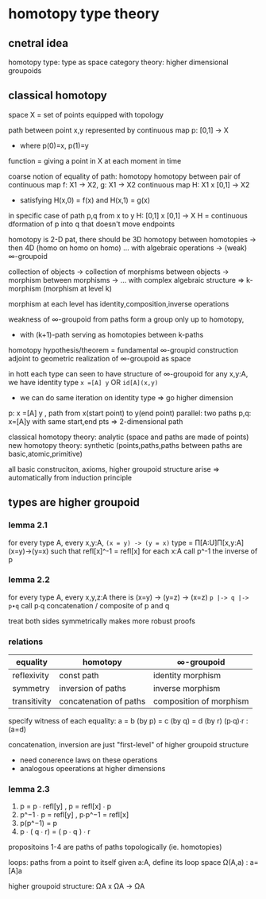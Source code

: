 # homotopy type theory
## cnetral idea
homotopy type: type as space 
category theory: higher dimensional groupoids

## classical homotopy
space X = set of points equipped with topology

path between point x,y represented by continuous map p: [0,1] -> X
- where p(0)=x, p(1)=y

function = giving a point in X at each moment in time

coarse notion of equality of path: homotopy
homotopy between pair of continuous map  f: X1 -> X2, g: X1 -> X2
continuous map H: X1 x [0,1] -> X2 
- satisfying H(x,0) = f(x)  and  H(x,1) = g(x)

in specific case of path p,q  from x to y
H: [0,1] x [0,1] -> X
H = continuous dformation of p into q that doesn't move endpoints

homotopy is 2-D pat, there should be 3D homotopy between homotopies
-> then 4D (homo on homo on homo) ...
with algebraic operations -> (weak) ∞-groupoid

collection of objects -> collection of morphisms between objects 
-> morphism between morphisms -> ...
with complex algebraic structure => k-morphism (morphism at level k)

morphism at each level has identity,composition,inverse operations

weakness of ∞-groupoid from paths form a group only up to homotopy,
- with (k+1)-path serving as homotopies between k-paths

homotopy hypothesis/theorem = fundamental ∞-groupid construction adjoint to 
geometric realization of ∞-groupoid as space

in hott each type can seen to have structure of ∞-groupoid
for any x,y:A, we have identity type `x =[A] y` OR `id[A](x,y)`
- we can do same iteration on identity type => go higher dimension

p: x =[A] y   , path from x(start point) to y(end point)
parallel: two paths p,q: x=[A]y with same start,end pts 
=> 2-dimensional path

classical homotopy theory: analytic (space and paths are made of points)
new homotopy theory: synthetic (points,paths,paths between paths are basic,atomic,primitive)

all basic construciton, axioms, higher groupoid structure arise 
=> automatically from induction principle

## types are higher groupoid
### lemma 2.1
for every type A, every x,y:A,
`(x = y) -> (y = x)`
type = Π[A:U]Π[x,y:A] (x=y)->(y=x)
such that refl[x]^-1 = refl[x] for each x:A
call p^-1 the inverse of p

### lemma 2.2
for every type A, every x,y,z:A
there is  (x=y) -> (y=z) -> (x=z)
`p |-> q |-> p∙q`
call p∙q concatenation / composite of p and q

treat both sides symmetrically makes more robust proofs

### relations
| equality     | homotopy               | ∞-groupoid              |
| ------------ | ---------------------- | ----------------------- |
| reflexivity  | const path             | identity morphism       |
| symmetry     | inversion of paths     | inverse morphism        |
| transitivity | concatenation of paths | composition of morphism |

specify witness of each equality:
a = b  (by p)
  = c  (by q)
  = d  (by r)
(p∙q)∙r : (a=d)

concatenation, inversion are just "first-level" of higher groupoid structure 
- need conerence laws on these operations
- analogous opeerations at higher dimensions

### lemma 2.3
1. p = p ∙ refl[y] , p = refl[x] ∙ p
2. p^−1 ∙ p = refl[y] , p∙p^−1 = refl[x]
3. p(p^−1) = p
4. p ∙ ( q ∙ r) = ( p ∙ q ) ∙ r

propositoins 1-4  are paths of paths topologically (ie. homotopies)

loops: paths from a point to itself
given a:A, define its loop space Ω(A,a) : a=[A]a

higher groupoid structure: ΩA x ΩA -> ΩA








